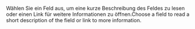 <span data-ttu-id="823b2-101">Wählen Sie ein Feld aus, um eine kurze Beschreibung des Feldes zu lesen oder einen Link für weitere Informationen zu öffnen.</span><span class="sxs-lookup"><span data-stu-id="823b2-101">Choose a field to read a short description of the field or link to more information.</span></span>
